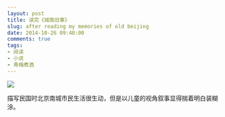 ```yaml
---
layout: post
title: 读完《城南旧事》
slug: after reading my memories of old beijing
date: 2014-10-26 09:40:00
comments: true
tags:
- 阅读
- 小说
- 青梅煮酒
---
```


![](http://pic.yupoo.com/leninlee/E9VO58ag/medish.jpg)

描写民国时北京南城市民生活很生动，但是以儿童的视角叙事显得揣着明白装糊涂。

